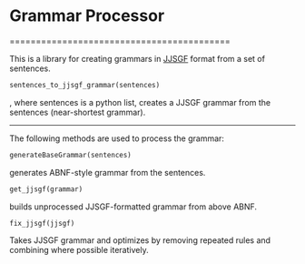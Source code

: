 # Grammar Processor

==========================================

This is a library for creating grammars in [JJSGF](https://support.voicegain.ai/hc/en-us/articles/360048936511-JJSGF-Grammars) format from a set of sentences. 


```python
sentences_to_jjsgf_grammar(sentences)
```

, where sentences is a python list, creates a JJSGF grammar from the sentences (near-shortest grammar).


__________
The following methods are used to process the grammar:

```python
generateBaseGrammar(sentences)
```

generates ABNF-style grammar from the sentences.

```python
get_jjsgf(grammar)
```
builds unprocessed JJSGF-formatted grammar from above ABNF.


```python
fix_jjsgf(jjsgf)
```

Takes JJSGF grammar and optimizes by removing repeated rules and combining where possible iteratively.



